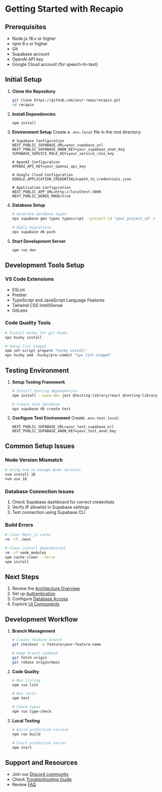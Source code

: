 # Getting Started with Recapio

## Prerequisites

- Node.js 18.x or higher
- npm 9.x or higher
- Git
- Supabase account
- OpenAI API key
- Google Cloud account (for speech-to-text)

## Initial Setup

1. **Clone the Repository**
   ```bash
   git clone https://github.com/your-repo/recapio.git
   cd recapio
   ```

2. **Install Dependencies**
   ```bash
   npm install
   ```

3. **Environment Setup**
   Create a `.env.local` file in the root directory:
   ```env
   # Supabase Configuration
   NEXT_PUBLIC_SUPABASE_URL=your_supabase_url
   NEXT_PUBLIC_SUPABASE_ANON_KEY=your_supabase_anon_key
   SUPABASE_SERVICE_ROLE_KEY=your_service_role_key

   # OpenAI Configuration
   OPENAI_API_KEY=your_openai_api_key

   # Google Cloud Configuration
   GOOGLE_APPLICATION_CREDENTIALS=path_to_credentials.json

   # Application Configuration
   NEXT_PUBLIC_APP_URL=http://localhost:3000
   NEXT_PUBLIC_DEBUG_MODE=true
   ```

4. **Database Setup**
   ```bash
   # Generate database types
   npx supabase gen types typescript --project-id "your_project_id" > types/supabase.ts

   # Apply migrations
   npx supabase db push
   ```

5. **Start Development Server**
   ```bash
   npm run dev
   ```

## Development Tools Setup

### VS Code Extensions
- ESLint
- Prettier
- TypeScript and JavaScript Language Features
- Tailwind CSS IntelliSense
- GitLens

### Code Quality Tools
```bash
# Install Husky for git hooks
npx husky install

# Setup lint-staged
npm set-script prepare "husky install"
npx husky add .husky/pre-commit "npx lint-staged"
```

## Testing Environment

1. **Setup Testing Framework**
   ```bash
   # Install testing dependencies
   npm install --save-dev jest @testing-library/react @testing-library/jest-dom

   # Create test database
   npx supabase db create test
   ```

2. **Configure Test Environment**
   Create `.env.test.local`:
   ```env
   NEXT_PUBLIC_SUPABASE_URL=your_test_supabase_url
   NEXT_PUBLIC_SUPABASE_ANON_KEY=your_test_anon_key
   ```

## Common Setup Issues

### Node Version Mismatch
```bash
# Using nvm to manage Node versions
nvm install 18
nvm use 18
```

### Database Connection Issues
1. Check Supabase dashboard for correct credentials
2. Verify IP allowlist in Supabase settings
3. Test connection using Supabase CLI

### Build Errors
```bash
# Clear Next.js cache
rm -rf .next

# Clean install dependencies
rm -rf node_modules
npm cache clean --force
npm install
```

## Next Steps

1. Review the [Architecture Overview](../technical/architecture.md)
2. Set up [Authentication](../core-systems/authentication.md)
3. Configure [Database Access](../core-systems/database.md)
4. Explore [UI Components](../ui-ux/design-guide.md)

## Development Workflow

1. **Branch Management**
   ```bash
   # Create feature branch
   git checkout -b feature/your-feature-name

   # Keep branch updated
   git fetch origin
   git rebase origin/main
   ```

2. **Code Quality**
   ```bash
   # Run linting
   npm run lint

   # Run tests
   npm test

   # Check types
   npm run type-check
   ```

3. **Local Testing**
   ```bash
   # Build production version
   npm run build

   # Start production server
   npm start
   ```

## Support and Resources

- Join our [Discord community](https://discord.gg/your-server)
- Check [Troubleshooting Guide](../troubleshooting/fixes.md)
- Review [FAQ](../setup/faq.md) 